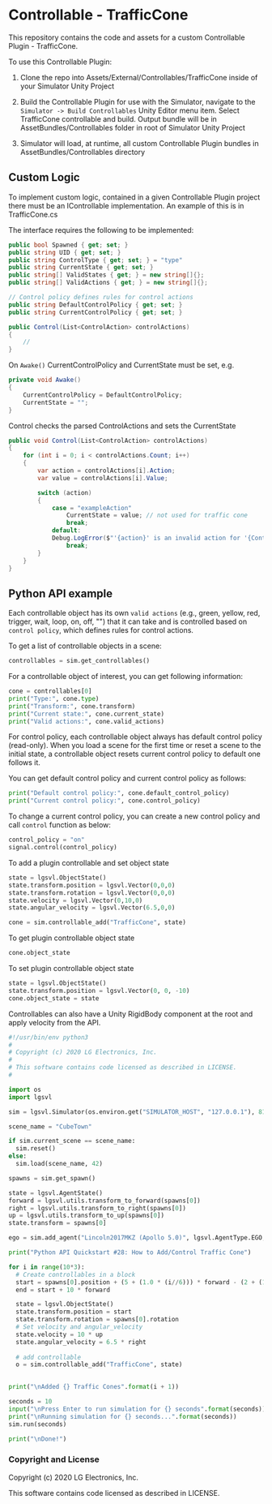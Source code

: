 # Controllable - TrafficCone

This repository contains the code and assets for a custom Controllable Plugin - TrafficCone.

To use this Controllable Plugin:

1) Clone the repo into Assets/External/Controllables/TrafficCone inside of your Simulator Unity Project

2) Build the Controllable Plugin for use with the Simulator, navigate to the `Simulator -> Build Controllables` Unity Editor menu item. Select TrafficCone controllable and build.  Output bundle will be in AssetBundles/Controllables folder in root of Simulator Unity Project

3) Simulator will load, at runtime, all custom Controllable Plugin bundles in AssetBundles/Controllables directory



## Custom Logic

To implement custom logic, contained in a given Controllable Plugin project there must be an IControllable<Type> implementation. An example of this is in TrafficCone.cs

The interface requires the following to be implemented:

```c#
public bool Spawned { get; set; }        
public string UID { get; set; }
public string ControlType { get; set; } = "type"
public string CurrentState { get; set; }
public string[] ValidStates { get; } = new string[]{};
public string[] ValidActions { get; } = new string[]{};

// Control policy defines rules for control actions
public string DefaultControlPolicy { get; set; }
public string CurrentControlPolicy { get; set; }

public Control(List<ControlAction> controlActions)
{
    //
}
```

On ```Awake()``` CurrentControlPolicy and CurrentState must be set, e.g.

```c#
private void Awake()
{
    CurrentControlPolicy = DefaultControlPolicy;
    CurrentState = "";
}
```

Control checks the parsed ControlActions and sets the CurrentState

```c#
public void Control(List<ControlAction> controlActions)
{
    for (int i = 0; i < controlActions.Count; i++)
    {
        var action = controlActions[i].Action;
        var value = controlActions[i].Value;

        switch (action)
        {
            case = "exampleAction"
            	CurrentState = value; // not used for traffic cone
            	break;
            default:
            Debug.LogError($"'{action}' is an invalid action for '{ControlType}'");
                break;
        }
    }
}
```



## Python API example

Each controllable object has its own `valid actions` (e.g., green, yellow, red, trigger, wait, loop, on, off, "") that it can take and is controlled based on `control policy`, which defines rules for control actions.

To get a list of controllable objects in a scene:

```python
controllables = sim.get_controllables()
```

For a controllable object of interest, you can get following information:

```python
cone = controllables[0]
print("Type:", cone.type)
print("Transform:", cone.transform)
print("Current state:", cone.current_state)
print("Valid actions:", cone.valid_actions)
```

For control policy, each controllable object always has default control policy (read-only). When you load a scene for the first time or reset a scene to the initial state, a controllable object resets current control policy to default one follows it.

You can get default control policy and current control policy as follows:

```python
print("Default control policy:", cone.default_control_policy)
print("Current control policy:", cone.control_policy)
```

To change a current control policy, you can create a new control policy and call `control` function as below:

```python
control_policy = "on"
signal.control(control_policy)
```

To add a plugin controllable and set object state

```python
state = lgsvl.ObjectState()
state.transform.position = lgsvl.Vector(0,0,0)
state.transform.rotation = lgsvl.Vector(0,0,0)
state.velocity = lgsvl.Vector(0,10,0)
state.angular_velocity = lgsvl.Vector(6.5,0,0)

cone = sim.controllable_add("TrafficCone", state)
```

To get plugin controllable object state

```python
cone.object_state
```

To set plugin controllable object state

```python
state = lgsvl.ObjectState()
state.transform.position = lgsvl.Vector(0, 0, -10)
cone.object_state = state
```

Controllables can also have a Unity RigidBody component at the root and apply velocity from the API. 

```python
#!/usr/bin/env python3
#
# Copyright (c) 2020 LG Electronics, Inc.
#
# This software contains code licensed as described in LICENSE.
#

import os
import lgsvl

sim = lgsvl.Simulator(os.environ.get("SIMULATOR_HOST", "127.0.0.1"), 8181)

scene_name = "CubeTown"

if sim.current_scene == scene_name:
  sim.reset()
else:
  sim.load(scene_name, 42)

spawns = sim.get_spawn()

state = lgsvl.AgentState()
forward = lgsvl.utils.transform_to_forward(spawns[0])
right = lgsvl.utils.transform_to_right(spawns[0])
up = lgsvl.utils.transform_to_up(spawns[0])
state.transform = spawns[0]

ego = sim.add_agent("Lincoln2017MKZ (Apollo 5.0)", lgsvl.AgentType.EGO, state)

print("Python API Quickstart #28: How to Add/Control Traffic Cone")

for i in range(10*3):
  # Create controllables in a block
  start = spawns[0].position + (5 + (1.0 * (i//6))) * forward - (2 + (1.0 * (i % 6))) * right
  end = start + 10 * forward

  state = lgsvl.ObjectState()
  state.transform.position = start
  state.transform.rotation = spawns[0].rotation
  # Set velocity and angular_velocity
  state.velocity = 10 * up
  state.angular_velocity = 6.5 * right
  
  # add controllable
  o = sim.controllable_add("TrafficCone", state)
  

print("\nAdded {} Traffic Cones".format(i + 1))

seconds = 10
input("\nPress Enter to run simulation for {} seconds".format(seconds))
print("\nRunning simulation for {} seconds...".format(seconds))
sim.run(seconds)

print("\nDone!")
```



### Copyright and License

Copyright (c) 2020 LG Electronics, Inc.

This software contains code licensed as described in LICENSE.
